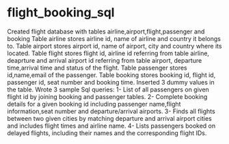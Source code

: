 # flight_booking_sql
Created flight database with tables airline,airport,flight,passenger and booking
Table airline stores airline id, name of airline and country it belongs to.
Table airport stores airport id, name of airport, city and country where its located.
Table flight stores flight id, airline id referring from table airline, deaprture and arrival airport id referring from table airport, departure time,arrival time and status of the flight.
Table passenger stores id,name,email of the passenger.
Table booking stores booking id, flight id, passenger id, seat number and booking time.
Inserted 3 dummy values in the table.
Wrote 3 sample Sql queries:
1- List of all passengers on given flight id by joining booking and passenger tables.
2- Complete booking details for a given booking id including passenger name,flight information,seat number and departure/arrival airports.
3- Finds all flights between two given cities by matching departure and arrival airport cities and includes flight times and airline name.
4- Lists passengers booked on delayed flights, including their names and the corresponding flight IDs.
